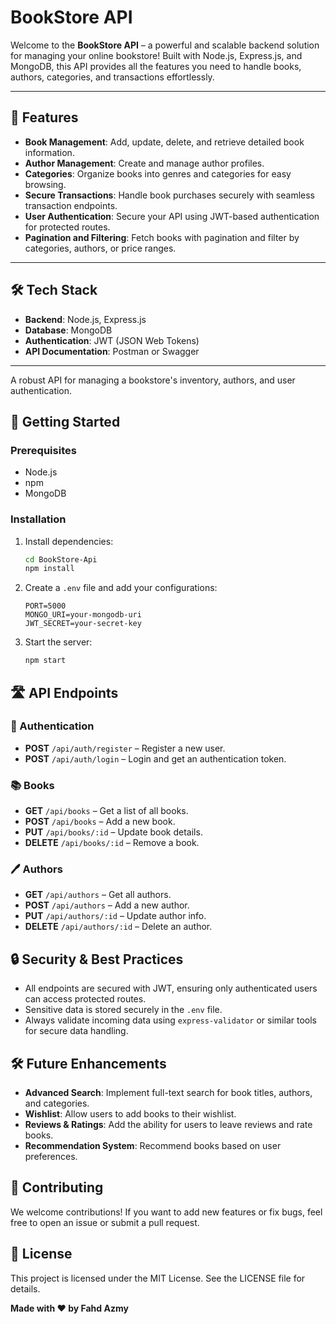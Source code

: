 # BookStore API
Welcome to the **BookStore API** – a powerful and scalable backend solution for managing your online bookstore! Built with Node.js, Express.js, and MongoDB, this API provides all the features you need to handle books, authors, categories, and transactions effortlessly.

---

## 🚀 Features

- **Book Management**: Add, update, delete, and retrieve detailed book information.
- **Author Management**: Create and manage author profiles.
- **Categories**: Organize books into genres and categories for easy browsing.
- **Secure Transactions**: Handle book purchases securely with seamless transaction endpoints.
- **User Authentication**: Secure your API using JWT-based authentication for protected routes.
- **Pagination and Filtering**: Fetch books with pagination and filter by categories, authors, or price ranges.
  
---

## 🛠️ Tech Stack

- **Backend**: Node.js, Express.js
- **Database**: MongoDB
- **Authentication**: JWT (JSON Web Tokens)
- **API Documentation**: Postman or Swagger

---


A robust API for managing a bookstore's inventory, authors, and user authentication.

## 🚀 Getting Started

### Prerequisites

- Node.js
- npm
- MongoDB

### Installation

1. Install dependencies:
   ```bash
   cd BookStore-Api
   npm install
   ```

2. Create a `.env` file and add your configurations:
   ```
   PORT=5000
   MONGO_URI=your-mongodb-uri
   JWT_SECRET=your-secret-key
   ```

3. Start the server:
   ```bash
   npm start
   ```

## 🛣️ API Endpoints

### 🔑 Authentication

* **POST** `/api/auth/register` – Register a new user.
* **POST** `/api/auth/login` – Login and get an authentication token.

### 📚 Books

* **GET** `/api/books` – Get a list of all books.
* **POST** `/api/books` – Add a new book.
* **PUT** `/api/books/:id` – Update book details.
* **DELETE** `/api/books/:id` – Remove a book.

### 🖊️ Authors

* **GET** `/api/authors` – Get all authors.
* **POST** `/api/authors` – Add a new author.
* **PUT** `/api/authors/:id` – Update author info.
* **DELETE** `/api/authors/:id` – Delete an author.

## 🔒 Security & Best Practices

* All endpoints are secured with JWT, ensuring only authenticated users can access protected routes.
* Sensitive data is stored securely in the `.env` file.
* Always validate incoming data using `express-validator` or similar tools for secure data handling.

## 🛠️ Future Enhancements

* **Advanced Search**: Implement full-text search for book titles, authors, and categories.
* **Wishlist**: Allow users to add books to their wishlist.
* **Reviews & Ratings**: Add the ability for users to leave reviews and rate books.
* **Recommendation System**: Recommend books based on user preferences.

## 🤝 Contributing

We welcome contributions! If you want to add new features or fix bugs, feel free to open an issue or submit a pull request.

## 📄 License

This project is licensed under the MIT License. See the LICENSE file for details.

**Made with ❤️ by Fahd Azmy**
